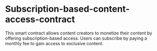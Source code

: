 # Subscription-based-content-access-contract
This smart contract allows content creators to monetize their content by offering subscription-based access. Users can subscribe by paying a monthly fee to gain access to exclusive content.
